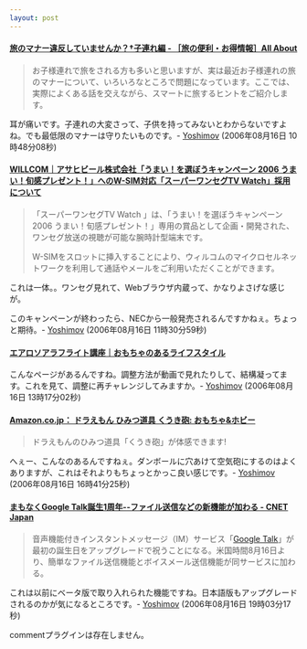 ```yaml
---
layout: post
---
```

<h4><a href="http://allabout.co.jp/travel/travelinfo/closeup/CU20060831C/index.htm">旅のマナー違反していませんか？†子連れ編 - ［旅の便利・お得情報］All About</a></h4>
<blockquote><p>お子様連れで旅をされる方も多いと思いますが、実は最近お子様連れの旅のマナーについて、いろいろなところで問題になっています。ここでは、実際によくある話を交えながら、スマートに旅するヒントをご紹介します。</p>
</blockquote>
<p>耳が痛いです。子連れの大変さって、子供を持ってみないとわからないですよね。でも最低限のマナーは守りたいものです。- <a href="/?page=Yoshimov" class="wikipage">Yoshimov</a> (2006年08月16日 10時48分08秒)</p>
<h4><a href="http://www.willcom-inc.com/ja/info/06081501.html">WILLCOM｜アサヒビール株式会社「うまい！を選ぼうキャンペーン 2006 うまい！旬感プレゼント！」へのW-SIM対応「スーパーワンセグTV Watch」採用について</a></h4>
<blockquote><p>「スーパーワンセグTV Watch 」は、「うまい！を選ぼうキャンペーン 2006 うまい！旬感プレゼント！」専用の賞品として企画・開発された、ワンセグ放送の視聴が可能な腕時計型端末です。</p>
<p>W-SIMをスロットに挿入することにより、ウィルコムのマイクロセルネットワークを利用して通話やメールをご利用いただくことができます。</p>
</blockquote>
<p>これは一体。。ワンセグ見れて、Webブラウザ内蔵って、かなりよさげな感じが。</p>
<p>このキャンペーンが終わったら、NECから一般発売されるんですかねぇ。ちょっと期待。- <a href="/?page=Yoshimov" class="wikipage">Yoshimov</a> (2006年08月16日 11時30分59秒)</p>
<h4><a href="http://www.takaratomy.co.jp/products/lifestyle/0607/lesson.html">エアロソアラフライト講座｜おもちゃのあるライフスタイル</a></h4>
<p>こんなページがあるんですね。調整方法が動画で見れたりして、結構凝ってます。これを見て、調整に再チャレンジしてみますか。- <a href="/?page=Yoshimov" class="wikipage">Yoshimov</a> (2006年08月16日 13時17分02秒)</p>
<h4><a href="http://www.amazon.co.jp/gp/product/B000FOSSE6">Amazon.co.jp： ドラえもん ひみつ道具 くうき砲: おもちゃ&amp;ホビー</a></h4>
<blockquote><p>ドラえもんのひみつ道具「くうき砲」が体感できます!</p>
</blockquote>
<p>へぇー、こんなのあるんですねぇ。ダンボールに穴あけて空気砲にするのはよくありますが、これはそれよりもちょっとかっこ良い感じです。- <a href="/?page=Yoshimov" class="wikipage">Yoshimov</a> (2006年08月16日 16時41分25秒)</p>
<h4><a href="http://japan.cnet.com/news/media/story/0,2000056023,20202407,00.htm?ref=rss">まもなくGoogle Talk誕生1周年--ファイル送信などの新機能が加わる - CNET Japan</a></h4>
<blockquote><p>音声機能付きインスタントメッセージ（IM）サービス「<a href="http://talk.google.com/">Google Talk</a>」が最初の誕生日をアップグレードで祝うことになる。米国時間8月16日より、簡単なファイル送信機能とボイスメール送信機能が同サービスに加わる。</p>
</blockquote>
<p>これは以前にベータ版で取り入れられた機能ですね。日本語版もアップグレードされるのかが気になるところです。- <a href="/?page=Yoshimov" class="wikipage">Yoshimov</a> (2006年08月16日 19時03分17秒)</p>
<p><span class="error">commentプラグインは存在しません。</span> </p>
